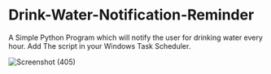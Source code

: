 # Drink-Water-Notification-Reminder

A Simple Python Program which will notify the user for drinking water every hour.
Add The script in your Windows Task Scheduler.


![Screenshot (405)](https://user-images.githubusercontent.com/78738408/151972940-06ca7de7-3993-4fb6-88b1-84375d79ad57.png)
